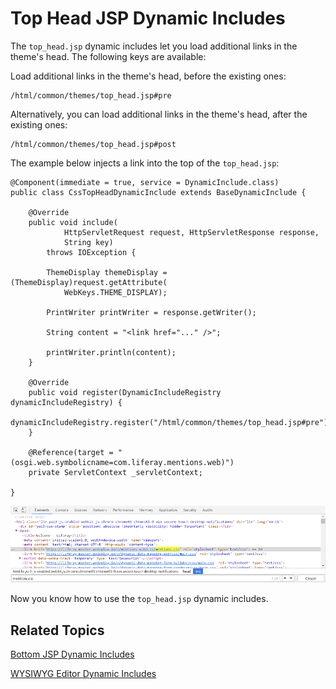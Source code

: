 # Top Head JSP Dynamic Includes

The `top_head.jsp` dynamic includes let you load additional links in the theme's 
head. The following keys are available:

Load additional links in the theme's head, before the existing ones:

    /html/common/themes/top_head.jsp#pre

Alternatively, you can load additional links in the theme's head, after the 
existing ones:

    /html/common/themes/top_head.jsp#post

The example below injects a link into the top of the `top_head.jsp`:

    @Component(immediate = true, service = DynamicInclude.class)
    public class CssTopHeadDynamicInclude extends BaseDynamicInclude {

    	@Override
    	public void include(
    			HttpServletRequest request, HttpServletResponse response,
    			String key)
    		throws IOException {

    		ThemeDisplay themeDisplay = (ThemeDisplay)request.getAttribute(
    			WebKeys.THEME_DISPLAY);

    		PrintWriter printWriter = response.getWriter();

    		String content = "<link href="..." />";

    		printWriter.println(content);
    	}

    	@Override
    	public void register(DynamicIncludeRegistry dynamicIncludeRegistry) {
    		dynamicIncludeRegistry.register("/html/common/themes/top_head.jsp#pre");
    	}

    	@Reference(target = "(osgi.web.symbolicname=com.liferay.mentions.web)")
    	private ServletContext _servletContext;

    }
    
![Figure 1: The top_head pre key loads additional CSS and HTML resources in the head of the theme.](../../../images/dynamic-include-top-head-pre-mentions-css.png)    

Now you know how to use the `top_head.jsp` dynamic includes.

## Related Topics

[Bottom JSP Dynamic Includes](develop/tutorials/-/knowledge_base/7-1/bottom-jsp-dynamic-includes)

[WYSIWYG Editor Dynamic Includes](develop/tutorials/-/knowledge_base/7-1/wysiwyg-editor-dynamic-includes)
